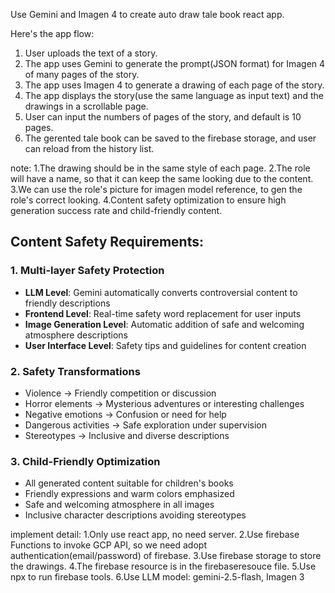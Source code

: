 Use Gemini and Imagen 4 to create auto draw tale book react app.

Here's the app flow:

1. User uploads the text of a story.
2. The app uses Gemini to generate the prompt(JSON format) for Imagen 4 of many pages of the story.
3. The app uses Imagen 4 to generate a drawing of each page of the story.
4. The app displays the story(use the same language as input text) and the drawings in a scrollable page.
5. User can input the numbers of pages of the story, and default is 10 pages.
6. The gerented tale book can be saved to the firebase storage, and user can reload from the history list.

note:
1.The drawing should be in the same style of each page.
2.The role will have a name, so that it can keep the same looking due to the content.
3.We can use the role's picture for imagen model reference, to gen the role's correct looking.
4.Content safety optimization to ensure high generation success rate and child-friendly content.

## Content Safety Requirements:

### 1. Multi-layer Safety Protection
- **LLM Level**: Gemini automatically converts controversial content to friendly descriptions
- **Frontend Level**: Real-time safety word replacement for user inputs  
- **Image Generation Level**: Automatic addition of safe and welcoming atmosphere descriptions
- **User Interface Level**: Safety tips and guidelines for content creation

### 2. Safety Transformations
- Violence → Friendly competition or discussion
- Horror elements → Mysterious adventures or interesting challenges
- Negative emotions → Confusion or need for help
- Dangerous activities → Safe exploration under supervision
- Stereotypes → Inclusive and diverse descriptions

### 3. Child-Friendly Optimization
- All generated content suitable for children's books
- Friendly expressions and warm colors emphasized
- Safe and welcoming atmosphere in all images
- Inclusive character descriptions avoiding stereotypes

implement detail:
1.Only use react app, no need server.
2.Use firebase Functions to invoke GCP API, so we need adopt authentication(email/password) of firebase.
3.Use firebase storage to store the drawings.
4.The firebase resource is in the firebaseresouce file.
5.Use npx to run firebase tools.
6.Use LLM model: gemini-2.5-flash, Imagen 3







